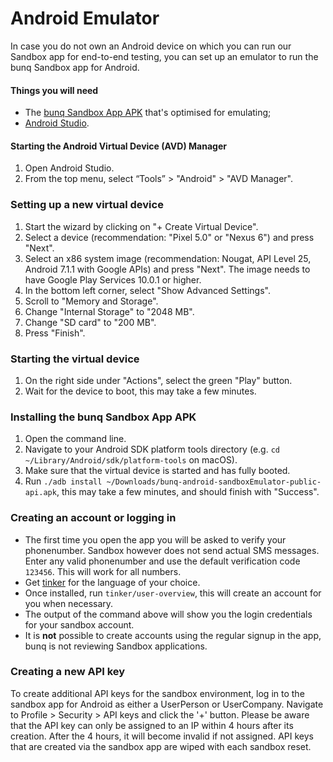 # Android Emulator

In case you do not own an Android device on which you can run our Sandbox app for end-to-end testing, you can set up an emulator to run the bunq Sandbox app for Android.

#### Things you will need

* The [bunq Sandbox App APK](https://appstore.bunq.com/api/android/builds/bunq-android-sandbox-master.apk) that's optimised for emulating;
* [Android Studio](https://developer.android.com/studio/index.html).

#### Starting the Android Virtual Device \(AVD\) Manager

1. Open Android Studio.
2. From the top menu, select “Tools” &gt; "Android" &gt; "AVD Manager".

### Setting up a new virtual device

1. Start the wizard by clicking on "+ Create Virtual Device".
2. Select a device \(recommendation: "Pixel 5.0" or "Nexus 6"\) and press "Next".
3. Select an x86 system image \(recommendation: Nougat, API Level 25, Android 7.1.1 with Google APIs\) and press "Next". The image needs to have Google Play Services 10.0.1 or higher.
4. In the bottom left corner, select "Show Advanced Settings".
5. Scroll to "Memory and Storage".
6. Change "Internal Storage" to "2048 MB".
7. Change "SD card" to "200 MB".
8. Press "Finish".

### Starting the virtual device

1. On the right side under "Actions", select the green "Play" button.
2. Wait for the device to boot, this may take a few minutes.

### Installing the bunq Sandbox App APK

1. Open the command line.
2. Navigate to your Android SDK platform tools directory \(e.g. `cd ~/Library/Android/sdk/platform-tools` on macOS\).
3. Make sure that the virtual device is started and has fully booted.
4. Run `./adb install ~/Downloads/bunq-android-sandboxEmulator-public-api.apk`, this may take a few minutes, and should finish with "Success".

### Creating an account or logging in

* The first time you open the app you will be asked to verify your phonenumber. Sandbox however does not send actual SMS messages. Enter any valid phonenumber and use the default verification code `123456`. This will work for all numbers.
* Get [tinker](https://bunq.com/api/) for the language of your choice.
* Once installed, run `tinker/user-overview`, this will create an account for you when necessary.
* The output of the command above will show you the login credentials for your sandbox account.
* It is **not** possible to create accounts using the regular signup in the app, bunq is not reviewing Sandbox applications.

### Creating a new API key

To create additional API keys for the sandbox environment, log in to the sandbox app for Android as either a UserPerson or UserCompany. Navigate to Profile &gt; Security &gt; API keys and click the '+' button. Please be aware that the API key can only be assigned to an IP within 4 hours after its creation. After the 4 hours, it will become invalid if not assigned. API keys that are created via the sandbox app are wiped with each sandbox reset.

